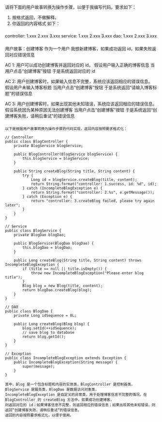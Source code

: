 请将下面的用户故事转换为操作步骤，以便于我编写代码。要求如下：

1. 按格式返回，不做解释。
2. 你返回的内容格式 如下：

###

controller: 1.xxx 2.xxx 3.xxx
service: 1.xxx 2.xxx 3.xxx
dao: 1.xxx 2.xxx 3.xxx

###

###

用户故事：创建博客
作为一个用户
我想新建博客，如果成功返回 id，如果失败返回对应错误信息

AC 1: 用户可以成功创建博客并返回对应的 id。
假设用户输入正确的博客信息
当用户点击“创建博客”按钮
于是系统返回对应的 id

AC 2: 用户创建博客时，如果输入信息不完整，系统应该返回相应的错误信息。
假设用户未输入博客标题
当用户点击“创建博客”按钮
于是系统返回“请输入博客标题”的错误信息

AC 3: 用户创建博客时，如果出现其他未知错误，系统应该返回相应的错误信息。
假设系统因为某种原因无法创建博客
当用户点击“创建博客”按钮
于是系统返回“创建博客失败，请稍后重试”的错误信息

###

```
以下是根据用户故事转换为操作步骤的代码实现，返回内容按照要求格式化：

// Controller
public class BlogController {
    private BlogService blogService;

    public BlogController(BlogService blogService) {
        this.blogService = blogService;
    }

    public String createBlog(String title, String content) {
        try {
            Long id = blogService.createBlog(title, content);
            return String.format("controller: 1.success, id: %d", id);
        } catch (IncompleteBlogException e) {
            return String.format("controller: 2.%s", e.getMessage());
        } catch (Exception e) {
            return "controller: 3.createBlog failed, please try again later";
        }
    }
}

// Service
public class BlogService {
    private BlogDao blogDao;

    public BlogService(BlogDao blogDao) {
        this.blogDao = blogDao;
    }

    public Long createBlog(String title, String content) throws IncompleteBlogException {
        if (title == null || title.isEmpty()) {
            throw new IncompleteBlogException("Please enter blog title");
        }
        Blog blog = new Blog(title, content);
        return blogDao.createBlog(blog);
    }
}

// DAO
public class BlogDao {
    private Long idSequence = 0L;

    public Long createBlog(Blog blog) {
        blog.setId(++idSequence);
        // save blog to database
        return blog.getId();
    }
}

// Exception
public class IncompleteBlogException extends Exception {
    public IncompleteBlogException(String message) {
        super(message);
    }
}

其中，Blog 是一个包含标题和内容的实体类，BlogController 是控制器类，BlogService 是服务类，BlogDao 是数据访问对象类，
IncompleteBlogException 是自定义的异常类，用于处理博客信息不完整的情况。在 BlogController 的 createBlog 方法中，如果成功创建博客，
则返回对应的 id；如果博客信息不完整，则返回相应的错误信息；如果出现其他未知错误，则返回“创建博客失败，请稍后重试”的错误信息。
返回的内容按照要求格式化，以便于使用。
```